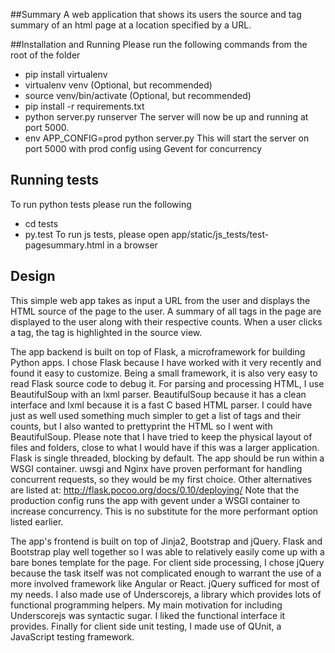 ##Summary
A web application that shows its users the source and tag summary of an html page at a location specified by a URL.

##Installation and Running
Please run the following commands from the root of the folder
* pip install virtualenv
* virtualenv venv (Optional, but recommended)
* source venv/bin/activate (Optional, but recommended)
* pip install -r requirements.txt
* python server.py runserver
  The server will now be up and running at port 5000.
* env APP_CONFIG=prod python server.py
  This will start the server on port 5000
  with prod config using Gevent for concurrency

## Running tests
To run python tests please run the following
* cd tests
* py.test
To run js tests, please open app/static/js_tests/test-pagesummary.html in
a browser

## Design
This simple web app takes as input a URL from the user and displays
the HTML source of the page to the user. A summary of all tags in the
page are displayed to the user along with their respective
counts. When a user clicks a tag, the tag is highlighted in the source
view.

The app backend is built on top of Flask, a microframework for
building Python apps.  I chose Flask because I have worked with it
very recently and found it easy to customize. Being a small framework,
it is also very easy to read Flask source code to debug it. For
parsing and processing HTML, I use BeautifulSoup with an lxml
parser. BeautifulSoup because it has a clean interface and lxml
because it is a fast C based HTML parser. I could have just as well
used something much simpler to get a list of tags and their counts,
but I also wanted to prettyprint the HTML so I went with
BeautifulSoup. Please note that I have tried to keep the physical
layout of files and folders, close to what I would have if this was a
larger application. Flask is single threaded, blocking by default.
The app should be run within a WSGI container. uwsgi and Nginx have
proven performant for handling concurrent requests, so they would be
my first choice. Other alternatives are listed at:
http://flask.pocoo.org/docs/0.10/deploying/ Note that the production
config runs the app with gevent under a WSGI container to increase
concurrency. This is no substitute for the more performant option
listed earlier.

The app's frontend is built on top of Jinja2, Bootstrap and
jQuery. Flask and Bootstrap play well together so I was able to
relatively easily come up with a bare bones template for the page. For
client side processing, I chose jQuery because the task itself was not
complicated enough to warrant the use of a more involved framework
like Angular or React. jQuery sufficed for most of my needs.  I also
made use of Underscorejs, a library which provides lots of functional
programming helpers.  My main motivation for including Underscorejs
was syntactic sugar. I liked the functional interface it
provides. Finally for client side unit testing, I made use of QUnit, a
JavaScript testing framework.
